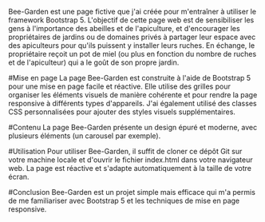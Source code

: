 Bee-Garden est une page fictive que j'ai créée pour m'entraîner à utiliser le framework Bootstrap 5. 
L'objectif de cette page web est de sensibiliser les gens à l'importance des abeilles et de l'apiculture, et d'encourager les propriétaires de jardins ou de domaines privés à partager leur espace avec des apiculteurs pour qu'ils puissent y installer leurs ruches. 
En échange, le propriétaire reçoit un pot de miel (ou plus en fonction du nombre de ruches et de l'apiculteur) qui a le goût de son propre jardin.

#Mise en page
La page Bee-Garden est construite à l'aide de Bootstrap 5 pour une mise en page facile et réactive. Elle utilise des grilles pour organiser les éléments visuels de manière cohérente et pour rendre la page responsive à différents types d'appareils. J'ai également utilisé des classes CSS personnalisées pour ajouter des styles visuels supplémentaires.

#Contenu
La page Bee-Garden présente un design épuré et moderne, avec plusieurs éléments (un carousel par exemple). 

#Utilisation
Pour utiliser Bee-Garden, il suffit de cloner ce dépôt Git sur votre machine locale et d'ouvrir le fichier index.html dans votre navigateur web. 
La page est réactive et s'adapte automatiquement à la taille de votre écran.

#Conclusion
Bee-Garden est un projet simple mais efficace qui m'a permis de me familiariser avec Bootstrap 5 et les techniques de mise en page responsive. 
